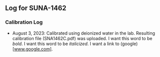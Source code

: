 ## Log for SUNA-1462

### Calibration Log
* August 3, 2023: Calibrated using deionized water in the lab. Resulting calibration file (SNA1462C.pdf) was uploaded.
I want this word to be *bold*.
I want this word to be _italicized_.
I want a link to (google)[www.google.com].
